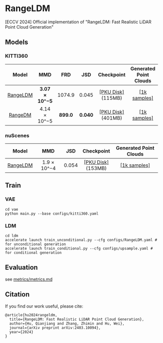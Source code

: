 # RangeLDM
[ECCV 2024] Official implementation of "RangeLDM: Fast Realistic LiDAR Point Cloud Generation"

## Models
### KITTI360
| Model | MMD | FRD | JSD | Checkpoint | Generated Point Clouds |
|:-----:|:---:|:---:|:---:|:----------:|:----------------------:|
|[RangeLDM](ldm/configs/RangeLDM.yaml)|**3.07 × 10^−5** | 1074.9 | 0.045| [[PKU Disk]](https://disk.pku.edu.cn/link/AA526388EF6AA34255BD62158520CC343D)<br/>(115MB) | [[1k samples]](https://disk.pku.edu.cn/link/AA734EA9B6BDF245F5B1F7F4ABE4A4E754)
|[RangeDM](ldm/configs/RangeDM.yaml) |4.14 × 10^−5 | **899.0** | **0.040** | [[PKU Disk]](https://disk.pku.edu.cn/link/AA077B0EF8964145A3A37EA0BEF54EBD69)<br/>(401MB) | [[1k samples]](https://disk.pku.edu.cn/link/AA36A72F9CB4B6404686629B27CEDBA321)

### nuScenes 
| Model | MMD | JSD | Checkpoint | Generated Point Clouds |
|:-----:|:---:|:---:|:----------:|:----------------------:|
|[RangeLDM](ldm/configs/nuscenes.yaml)| 1.9 × 10^−4 | 0.054 | [[PKU Disk]](https://disk.pku.edu.cn/link/AA353D9629263C44C99CB7C5B64875C166)<br/>(153MB) | [[1k samples]](https://disk.pku.edu.cn/link/AA414B91DFA62C4E5DA5D0DB706616D18B)

## Train

### VAE
```
cd vae
python main.py --base configs/kitti360.yaml
```

### LDM
```
cd ldm
accelerate launch train_unconditional.py --cfg configs/RangeLDM.yaml # for unconditional generation
accelerate launch train_conditional.py --cfg configs/upsample.yaml # for conditional generation
```

## Evaluation

see [metrics/metrics.md](metrics/metrics.md)

## Citation
If you find our work useful, please cite:
```
@article{hu2024rangeldm,
  title={RangeLDM: Fast Realistic LiDAR Point Cloud Generation},
  author={Hu, Qianjiang and Zhang, Zhimin and Hu, Wei},
  journal={arXiv preprint arXiv:2403.10094},
  year={2024}
}
```
